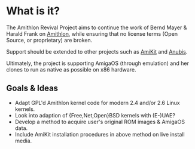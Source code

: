 # What is it? #

The Amithlon Revival Project aims to continue the work of Bernd Mayer & Harald Frank on [Amithlon](http://www.amigahistory.co.uk/emulators/amithlon.html), while ensuring that no license terms (Open Source, or proprietary) are broken.

Support should be extended to other projects such as [AmiKit](http://amikit.amiga.sk/) and [Anubis](http://www.anubis-os.org/).

Ultimately, the project is supporting AmigaOS (through emulation) and her clones to run as native as possible on x86 hardware.

## Goals & Ideas ##

  * Adapt GPL'd Amithlon kernel code for modern 2.4 and/or 2.6 Linux kernels.
  * Look into adaption of {Free,Net,Open}BSD kernels with (E-)UAE?
  * Develop a method to acquire user's original ROM images & AmigaOS data.
  * Include AmiKit installation procedures in above method on live install media.